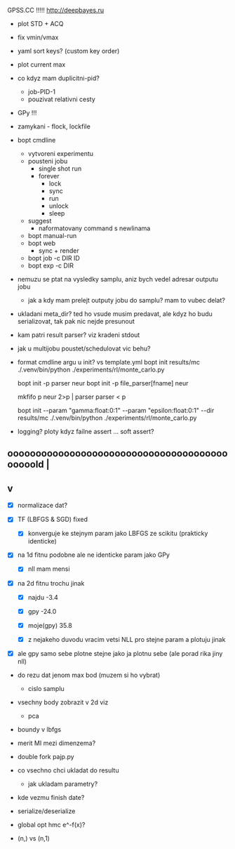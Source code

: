 GPSS.CC !!!!!
http://deepbayes.ru

- plot STD + ACQ

- fix vmin/vmax

- yaml sort keys? (custom key order)


- plot current max


- co kdyz mam duplicitni-pid?
  - job-PID-1
  - pouzivat relativni cesty


<!-- - GPR failuje assert u solve -->
<!--  -->
<!-- - gpy vs bopt tests :O -->
<!--   - likelihoody vypadaji stejne ... multimodalni? -->
<!--   - mozna TF failuje, protoze to nebezi s restartama? -->
<!--     - kdyz necham jenom porovnani likelihoodu tak to funguje -->

- GPy !!!

- zamykani - flock, lockfile

- bopt cmdline
  - vytvoreni experimentu
  - pousteni jobu
    - single shot run
    - forever
      - lock
      - sync
      - run
      - unlock
      - sleep
  - suggest
    - naformatovany command s newlinama
  - bopt manual-run
  - bopt web
    - sync + render
  - bopt job -c DIR ID
  - bopt exp -c DIR



- nemuzu se ptat na vysledky samplu, aniz bych vedel adresar outputu jobu
  - jak a kdy mam prelejt outputy jobu do samplu? mam to vubec delat?

- ukladani meta_dir? ted ho vsude musim predavat, ale
  kdyz ho budu serializovat, tak pak nic nejde presunout

- kam patri result parser? viz kradeni stdout

- jak u multijobu poustet/schedulovat vic behu?

- format cmdline argu u init? vs template.yml
    bopt init results/mc ./.venv/bin/python ./experiments/rl/monte_carlo.py

    bopt init -p parser neur
    bopt init -p file_parser[fname] neur

    mkfifo p
    neur 2>p | parser
    parser < p


    bopt init --param "gamma:float:0:1" --param "epsilon:float:0:1" --dir results/mc ./.venv/bin/python ./experiments/rl/monte_carlo.py


- logging? ploty kdyz failne assert ... soft assert?






## oooooooooooooooooooooooooooooooooooooooooooold   |
##                                                  v






- [x] normalizace dat?

- [x] TF (LBFGS & SGD) fixed
  - [x] konverguje ke stejnym param jako LBFGS ze scikitu (prakticky identicke)

- [x] na 1d fitnu podobne ale ne identicke param jako GPy
  - [x] nll mam mensi

- [x] na 2d fitnu trochu jinak
  - [x] najdu      -3.4
  - [x] gpy       -24.0
  - [x] moje(gpy)  35.8

  - [x] z nejakeho duvodu vracim vetsi NLL pro stejne param a plotuju jinak

- [x] ale gpy samo sebe plotne stejne jako ja plotnu sebe (ale porad rika jiny nll)





- do rezu dat jenom max bod (muzem si ho vybrat)
  - cislo samplu
- vsechny body zobrazit v 2d viz
  - pca






- boundy v lbfgs
- merit MI mezi dimenzema?



- double fork pajp.py
- co vsechno chci ukladat do resultu
  - jak ukladam parametry?
- kde vezmu finish date?
- serialize/deserialize
- global opt hmc e^-f(x)?
- (n,) vs (n,1)
